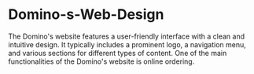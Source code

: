 # Domino-s-Web-Design
 The Domino's website features a user-friendly interface with a clean and intuitive design. It typically includes a prominent logo, a navigation menu, and various sections for different types of content. One of the main functionalities of the Domino's website is online ordering. 
